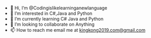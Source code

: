 - 👋 Hi, I’m @Codingislikelearninganewlanguage
- 👀 I’m interested in C#,Java and Python
- 🌱 I’m currently learning C# Java and Python
- 💞️ I’m looking to collaborate on Anything
- 📫 How to reach me email me at kingkong2019.com@gmail.com


